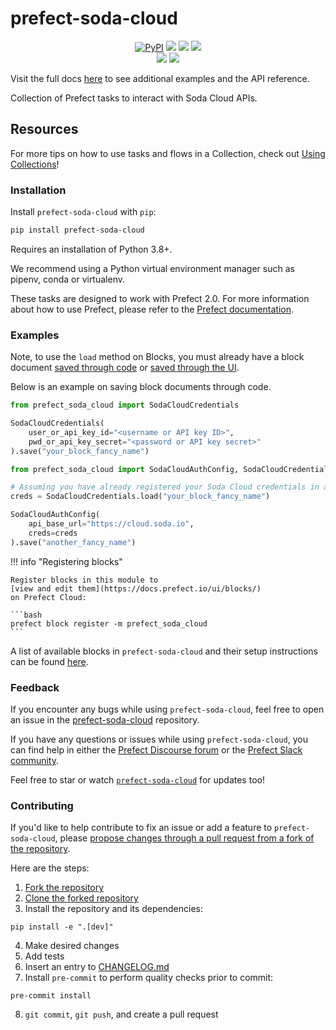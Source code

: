 # prefect-soda-cloud

<p align="center">
    <!--- Insert a cover image here -->
    <!--- <br> -->
    <a href="https://pypi.python.org/pypi/prefect-soda-cloud/" alt="PyPI version">
        <img alt="PyPI" src="https://img.shields.io/pypi/v/prefect-soda-cloud?color=0052FF&labelColor=090422"></a>
    <a href="https://github.com/AlessandroLollo/prefect-soda-cloud/" alt="Stars">
        <img src="https://img.shields.io/github/stars/AlessandroLollo/prefect-soda-cloud?color=0052FF&labelColor=090422" /></a>
    <a href="https://pypistats.org/packages/prefect-soda-cloud/" alt="Downloads">
        <img src="https://img.shields.io/pypi/dm/prefect-soda-cloud?color=0052FF&labelColor=090422" /></a>
    <a href="https://github.com/AlessandroLollo/prefect-soda-cloud/pulse" alt="Activity">
        <img src="https://img.shields.io/github/commit-activity/m/AlessandroLollo/prefect-soda-cloud?color=0052FF&labelColor=090422" /></a>
    <br>
    <a href="https://prefect-community.slack.com" alt="Slack">
        <img src="https://img.shields.io/badge/slack-join_community-red.svg?color=0052FF&labelColor=090422&logo=slack" /></a>
    <a href="https://discourse.prefect.io/" alt="Discourse">
        <img src="https://img.shields.io/badge/discourse-browse_forum-red.svg?color=0052FF&labelColor=090422&logo=discourse" /></a>
</p>

Visit the full docs [here](https://AlessandroLollo.github.io/prefect-soda-cloud) to see additional examples and the API reference.

Collection of Prefect tasks to interact with Soda Cloud APIs.


<!--- ### Add a real-world example of how to use this Collection here

Offer some motivation on why this helps.

After installing `prefect-soda-cloud` and [saving the credentials](#saving-credentials-to-block), you can easily use it within your flows to help you achieve the aforementioned benefits!

```python
from prefect import flow, get_run_logger
```

--->

## Resources

For more tips on how to use tasks and flows in a Collection, check out [Using Collections](https://docs.prefect.io/collections/usage/)!

### Installation

Install `prefect-soda-cloud` with `pip`:

```bash
pip install prefect-soda-cloud
```

Requires an installation of Python 3.8+.

We recommend using a Python virtual environment manager such as pipenv, conda or virtualenv.

These tasks are designed to work with Prefect 2.0. For more information about how to use Prefect, please refer to the [Prefect documentation](https://docs.prefect.io/).

### Examples
<!--- ### Saving credentials to block -->

Note, to use the `load` method on Blocks, you must already have a block document [saved through code](https://docs.prefect.io/concepts/blocks/#saving-blocks) or [saved through the UI](https://docs.prefect.io/ui/blocks/).

Below is an example on saving block documents through code.

```python title="save_soda_cloud_credentials_as_block.py"
from prefect_soda_cloud import SodaCloudCredentials

SodaCloudCredentials(
    user_or_api_key_id="<username or API key ID>",
    pwd_or_api_key_secret="<password or API key secret>"
).save("your_block_fancy_name")
```

```python title="save_soda_cloud_auth_config_as_block.py"
from prefect_soda_cloud import SodaCloudAuthConfig, SodaCloudCredentials

# Assuming you have already registered your Soda Cloud credentials in a block, you can load it
creds = SodaCloudCredentials.load("your_block_fancy_name")

SodaCloudAuthConfig(
    api_base_url="https://cloud.soda.io",
    creds=creds
).save("another_fancy_name")
```

!!! info "Registering blocks"

    Register blocks in this module to
    [view and edit them](https://docs.prefect.io/ui/blocks/)
    on Prefect Cloud:

    ```bash
    prefect block register -m prefect_soda_cloud
    ```

A list of available blocks in `prefect-soda-cloud` and their setup instructions can be found [here](./auth_config).

<!-- --->

### Feedback

If you encounter any bugs while using `prefect-soda-cloud`, feel free to open an issue in the [prefect-soda-cloud](https://github.com/AlessandroLollo/prefect-soda-cloud) repository.

If you have any questions or issues while using `prefect-soda-cloud`, you can find help in either the [Prefect Discourse forum](https://discourse.prefect.io/) or the [Prefect Slack community](https://prefect.io/slack).

Feel free to star or watch [`prefect-soda-cloud`](https://github.com/AlessandroLollo/prefect-soda-cloud) for updates too!

### Contributing

If you'd like to help contribute to fix an issue or add a feature to `prefect-soda-cloud`, please [propose changes through a pull request from a fork of the repository](https://docs.github.com/en/pull-requests/collaborating-with-pull-requests/proposing-changes-to-your-work-with-pull-requests/creating-a-pull-request-from-a-fork).

Here are the steps:

1. [Fork the repository](https://docs.github.com/en/get-started/quickstart/fork-a-repo#forking-a-repository)
2. [Clone the forked repository](https://docs.github.com/en/get-started/quickstart/fork-a-repo#cloning-your-forked-repository)
3. Install the repository and its dependencies:
```
pip install -e ".[dev]"
```
4. Make desired changes
5. Add tests
6. Insert an entry to [CHANGELOG.md](https://github.com/AlessandroLollo/prefect-soda-cloud/blob/main/CHANGELOG.md)
7. Install `pre-commit` to perform quality checks prior to commit:
```
pre-commit install
```
8. `git commit`, `git push`, and create a pull request

